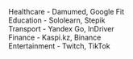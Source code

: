 Healthcare - Damumed, Google Fit  
Education - Sololearn, Stepik  
Transport - Yandex Go, InDriver  
Finance - Kaspi.kz, Binance  
Entertainment - Twitch, TikTok
